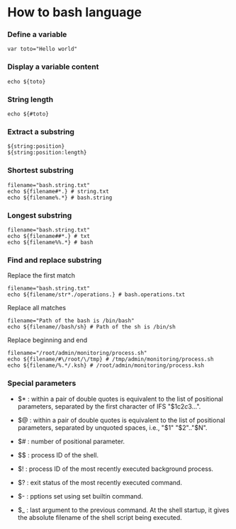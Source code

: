 # How to bash language

### Define a variable

```
var toto="Hello world"
```

### Display a variable content

```
echo ${toto}
```

### String length

```
echo ${#toto}
```

### Extract a substring

```
${string:position}
${string:position:length}
```

### Shortest substring

```
filename="bash.string.txt"
echo ${filename#*.} # string.txt
echo ${filename%.*} # bash.string
```

### Longest substring

```
filename="bash.string.txt"
echo ${filename##*.} # txt
echo ${filename%%.*} # bash
```

### Find and replace substring

Replace the first match

```
filename="bash.string.txt"
echo ${filename/str*./operations.} # bash.operations.txt
```

Replace all matches

```
filename="Path of the bash is /bin/bash"
echo ${filename//bash/sh} # Path of the sh is /bin/sh
```

Replace beginning and end

```
filename="/root/admin/monitoring/process.sh"
echo ${filename/#\/root/\/tmp} # /tmp/admin/monitoring/process.sh
echo ${filename/%.*/.ksh} # /root/admin/monitoring/process.ksh
```

### Special parameters

 * $* : within a pair of double quotes is equivalent to the list of positional parameters, separated by the first character of IFS "$1c$2c$3...".

 * $@ : within a pair of double quotes is equivalent to the list of positional parameters, separated by unquoted spaces, i.e., "$1" "$2".."$N".

 * $# : number of positional parameter.

 * $$ : process ID of the shell.

 * $! : process ID of the most recently executed background process.

 * $? : exit status of the most recently executed command.

 * $- : pptions set using set builtin command.

 * $_ : last argument to the previous command. At the shell startup, it gives the absolute filename of the shell script being executed.

